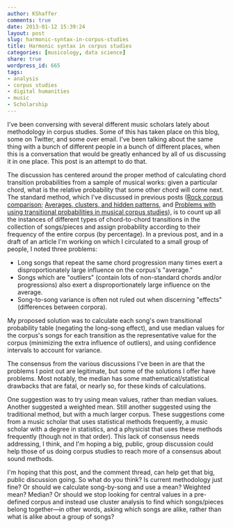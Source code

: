 ```yaml
---
author: KShaffer
comments: true
date: 2013-01-12 15:39:24
layout: post
slug: harmonic-syntax-in-corpus-studies
title: Harmonic syntax in corpus studies
categories: [musicology, data science]
share: true
wordpress_id: 665
tags:
- analysis
- corpus studies
- digital humanities
- music
- Scholarship
---
```


I've been conversing with several different music scholars lately about methodology in corpus studies. Some of this has taken place on this blog, some on Twitter, and some over email. I've been talking about the same thing with a bunch of different people in a bunch of different places, when this is a conversation that would be greatly enhanced by all of us discussing it in one place. This post is an attempt to do that.

The discussion has centered around the proper method of calculating chord transition probabilities from a sample of musical works: given a particular chord, what is the relative probability that some other chord will come next. The standard method, which I've discussed in previous posts ([Rock corpus comparison](/2012/12/rock-corpus-comparison/); [Averages, clusters, and hidden patterns](/2012/07/averages-clusters-and-hidden-patterns/), and [Problems with using transitional probabilities in musical corpus studies](/2012/06/problems-with-using-transitional-probability-in-musical-corpus-studies/)), is to count up all the instances of different types of chord-to-chord transitions in the collection of songs/pieces and assign probability according to their frequency of the entire corpus (by percentage). In a previous post, and in a draft of an article I'm working on which I circulated to a small group of people, I noted three problems:


* Long songs that repeat the same chord progression many times exert a disproportionately large influence on the corpus's "average."  
* Songs which are "outliers" (contain lots of non-standard chords and/or progressions) also exert a disproportionately large influence on the average.  
* Song-to-song variance is often not ruled out when discerning "effects" (differences between corpora).


My proposed solution was to calculate each song's own transitional probability table (negating the long-song effect), and use median values for the corpus's songs for each transition as the representative value for the corpus (minimizing the extra influence of outliers), and using confidence intervals to account for variance.

The consensus from the various discussions I've been in are that the problems I point out are legitimate, but some of the solutions I offer have problems. Most notably, the median has some mathematical/statistical drawbacks that are fatal, or nearly so, for these kinds of calculations.

One suggestion was to try using mean values, rather than median values. Another suggested a weighted mean. Still another suggested using the traditional method, but with a much larger corpus. These suggestions come from a music scholar that uses statistical methods frequently, a music scholar with a degree in statistics, and a physicist that uses these methods frequently (though not in that order). This lack of consensus needs addressing, I think, and I'm hoping a big, public, group discussion could help those of us doing corpus studies to reach more of a consensus about sound methods.

I'm hoping that this post, and the comment thread, can help get that big, public discussion going. So what do you think? Is current methodology just fine? Or should we calculate song-by-song and use a mean? Weighted mean? Median? Or should we stop looking for central values in a pre-defined corpus and instead use cluster analysis to find which songs/pieces belong together—in other words, asking which songs are alike, rather than what is alike about a group of songs?
